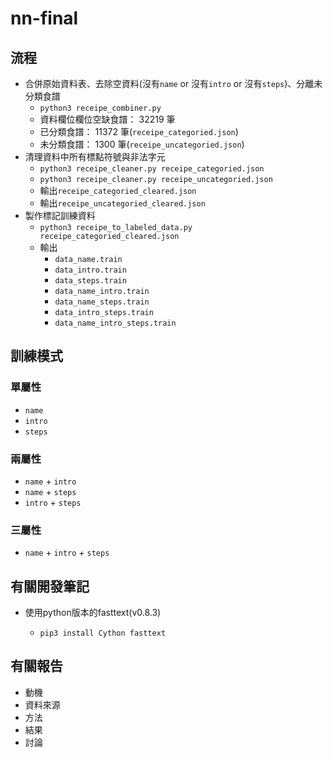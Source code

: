 # nn-final

## 流程

-   合併原始資料表、去除空資料(沒有`name` or 沒有`intro` or 沒有`steps`)、分離未分類食譜
    -   `python3 receipe_combiner.py`
    -   資料欄位欄位空缺食譜： 32219 筆
    -   已分類食譜： 11372 筆(`receipe_categoried.json`)
    -   未分類食譜： 1300 筆(`receipe_uncategoried.json`)
-   清理資料中所有標點符號與非法字元
    -   `python3 receipe_cleaner.py receipe_categoried.json`
    -   `python3 receipe_cleaner.py receipe_uncategoried.json`
    -   輸出`receipe_categoried_cleared.json`
    -   輸出`receipe_uncategoried_cleared.json`
-   製作標記訓練資料
    -   `python3 receipe_to_labeled_data.py receipe_categoried_cleared.json`
    -   輸出
        -   `data_name.train`
        -   `data_intro.train`
        -   `data_steps.train`
        -   `data_name_intro.train`
        -   `data_name_steps.train`
        -   `data_intro_steps.train`
        -   `data_name_intro_steps.train`

## 訓練模式

### 單屬性

-   `name`
-   `intro`
-   `steps`

### 兩屬性

-   `name` + `intro`
-   `name` + `steps`
-   `intro` + `steps`

### 三屬性

-   `name` + `intro` + `steps`

## 有關開發筆記

-   使用python版本的fasttext(v0.8.3)

    -   `pip3 install Cython fasttext`

## 有關報告

-   動機
-   資料來源
-   方法
-   結果
-   討論
